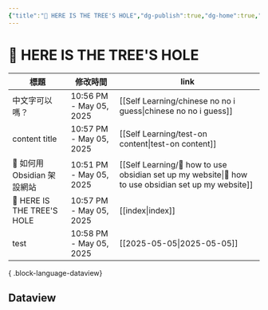 ```yaml
---
{"title":"🌲 HERE IS THE TREE'S HOLE","dg-publish":true,"dg-home":true,"tags":["DigitalGarden","obsidian","self_learing","website_design","gardenEntry"],"permalink":"/index/","dgPassFrontmatter":true,"noteIcon":"","created":"2025-05-04T16:52:57.499+08:00","updated":"2025-05-05T22:57:33.301+08:00"}
---
```


# 🌲 HERE IS THE TREE'S HOLE



| 標題                         | 修改時間                    | link                                                                                                    |
| -------------------------- | ----------------------- | ------------------------------------------------------------------------------------------------------- |
| 中文字可以嗎？                    | 10:56 PM - May 05, 2025 | [[Self Learning/chinese no no i guess\|chinese no no i guess]]                                       |
| content title              | 10:57 PM - May 05, 2025 | [[Self Learning/test-on content\|test-on content]]                                                   |
| 🔖 如何用 Obsidian 架設網站       | 10:51 PM - May 05, 2025 | [[Self Learning/🔖 how to use obsidian set up my website\|🔖 how to use obsidian set up my website]] |
| 🌲 HERE IS THE TREE'S HOLE | 10:57 PM - May 05, 2025 | [[index\|index]]                                                                                     |
| test                       | 10:58 PM - May 05, 2025 | [[2025-05-05\|2025-05-05]]                                                                           |

{ .block-language-dataview}
## Dataview



